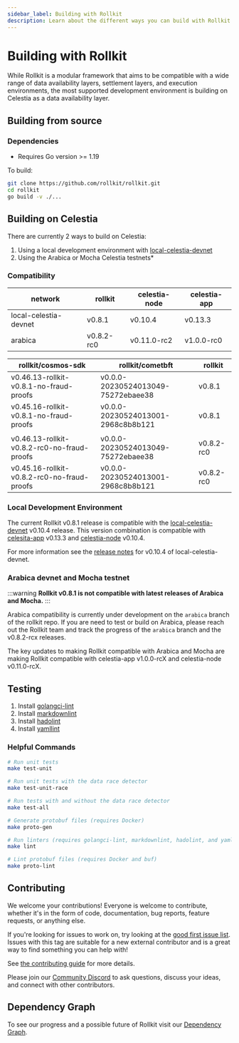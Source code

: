 ```yaml
---
sidebar_label: Building with Rollkit
description: Learn about the different ways you can build with Rollkit.
---
```


# Building with Rollkit

While Rollkit is a modular framework that aims to be compatible with
a wide range of data availability layers, settlement layers, and
execution environments, the most supported development environment
is building on Celestia as a data availability layer.

## Building from source

### Dependencies

* Requires Go version >= 1.19

To build:

```sh
git clone https://github.com/rollkit/rollkit.git
cd rollkit 
go build -v ./...
```

## Building on Celestia

There are currently 2 ways to build on Celestia:

1. Using a local development environment with [local-celestia-devnet](https://github.com/rollkit/local-celestia-devnet)
2. Using the Arabica or Mocha Celestia testnets*

### Compatibility

| network               | rollkit    | celestia-node | celestia-app |
|-----------------------|------------|---------------|--------------|
| local-celestia-devnet | v0.8.1     | v0.10.4       | v0.13.3      |
| arabica               | v0.8.2-rc0 | v0.11.0-rc2   | v1.0.0-rc0   |

| rollkit/cosmos-sdk                          | rollkit/cometbft                   | rollkit    |
|---------------------------------------------|------------------------------------|------------|
| v0.46.13-rollkit-v0.8.1-no-fraud-proofs     | v0.0.0-20230524013049-75272ebaee38 | v0.8.1     |
| v0.45.16-rollkit-v0.8.1-no-fraud-proofs     | v0.0.0-20230524013001-2968c8b8b121 | v0.8.1     |
|                                             |                                    |            |
| v0.46.13-rollkit-v0.8.2-rc0-no-fraud-proofs | v0.0.0-20230524013049-75272ebaee38 | v0.8.2-rc0 |
| v0.45.16-rollkit-v0.8.2-rc0-no-fraud-proofs | v0.0.0-20230524013001-2968c8b8b121 | v0.8.2-rc0 |

### Local Development Environment

The current Rollkit v0.8.1 release is compatible with the
[local-celestia-devnet](https://github.com/rollkit/local-celestia-devnet)
v0.10.4 release. This version combination is compatible with
[celesita-app](https://github.com/celestiaorg/celestia-app) v0.13.3 and
[celestia-node](https://github.com/celestiaorg/celestia-node) v0.10.4.

For more information see the [release
notes](https://github.com/rollkit/local-celestia-devnet/releases/tag/v0.10.4)
for v0.10.4 of local-celestia-devnet.

### Arabica devnet and Mocha testnet

:::warning
**Rollkit v0.8.1 is not compatible with latest releases of Arabica and Mocha.**
:::

Arabica compatibility is currently under development on the `arabica` branch of
the rollkit repo. If you are need to test or build on Arabica, please reach out
the Rollkit team and track the progress of the `arabica` branch and the
v0.8.2-rcx releases.

The key updates to making Rollkit compatible with Arabica and Mocha are making
Rollkit compatible with celestia-app v1.0.0-rcX and celestia-node v0.11.0-rcX.

## Testing

1. Install [golangci-lint](https://golangci-lint.run/usage/install/)
2. Install [markdownlint](https://github.com/DavidAnson/markdownlint)
3. Install [hadolint](https://github.com/hadolint/hadolint)
4. Install [yamllint](https://yamllint.readthedocs.io/en/stable/quickstart.html)

### Helpful Commands

```sh
# Run unit tests
make test-unit

# Run unit tests with the data race detector
make test-unit-race

# Run tests with and without the data race detector
make test-all

# Generate protobuf files (requires Docker)
make proto-gen

# Run linters (requires golangci-lint, markdownlint, hadolint, and yamllint)
make lint

# Lint protobuf files (requires Docker and buf)
make proto-lint

```

## Contributing

We welcome your contributions! Everyone is welcome to contribute,
whether it's in the form of code,
documentation, bug reports, feature requests, or anything else.

If you're looking for issues to work on, try looking at the
[good first issue list](https://github.com/rollkit/rollkit/issues?q=is%3Aissue+is%3Aopen+label%3A%22good+first+issue%22).
Issues with this tag are suitable for a new external contributor
and is a great way to find something you can help with!

See [the contributing guide](https://github.com/rollkit/rollkit/tree/main/CONTRIBUTING.md) for more details.

Please join our [Community Discord](https://discord.com/invite/YsnTPcSfWQ)
to ask questions, discuss your ideas, and connect with other contributors.

## Dependency Graph

To see our progress and a possible future of Rollkit visit our
[Dependency Graph](https://github.com/rollkit/rollkit/tree/main/docs/specification/rollkit-dependency-graph.md).
